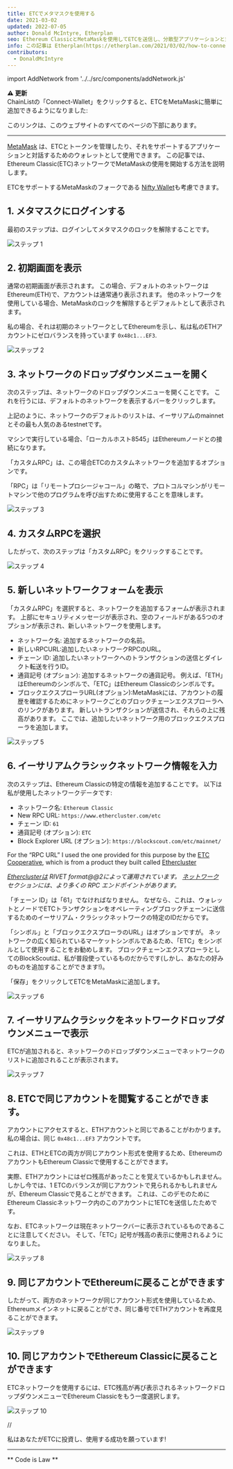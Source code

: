 ```yaml
---
title: ETCでメタマスクを使用する
date: 2021-03-02
updated: 2022-07-05
author: Donald McIntyre, Etherplan
seo: Ethereum ClassicとMetaMaskを使用してETCを送信し、分散型アプリケーションと対話する方法を説明するステップバイステップガイド。
info: この記事は Etherplan(https://etherplan.com/2021/03/02/how-to-connect-metamask-to-ethereum-classic/15512/)によって作成されました。 より多くのEthereum Classicのチュートリアル、理論、および暗号通貨の概念については、 [etherplan.com](https://etherplan.com)をご覧ください。
contributors:
  - DonaldMcIntyre
---
```


import AddNetwork from '../../src/components/addNetwork.js'

**⚠️ 更新**  
ChainListの「Connect-Wallet」をクリックすると、ETCをMetaMaskに簡単に追加できるようになりました:

<AddNetwork />

このリンクは、このウェブサイトのすべてのページの下部にあります。

---

[MetaMask](https://metamask.io) は、ETCとトークンを管理したり、それをサポートするアプリケーションと対話するためのウォレットとして使用できます。 この記事では、Ethereum Classic(ETC)ネットワークでMetaMaskの使用を開始する方法を説明します。

ETCをサポートするMetaMaskのフォークである [Nifty Wallet](https://chrome.google.com/webstore/detail/nifty-wallet/jbdaocneiiinmjbjlgalhcelgbejmnid?ucbcb=1)も考慮できます。

## 1. メタマスクにログインする

最初のステップは、ログインしてメタマスクのロックを解除することです。

![ステップ 1](./01.png)

## 2. 初期画面を表示

通常の初期画面が表示されます。 この場合、デフォルトのネットワークはEthereum(ETH)で、アカウントは通常通り表示されます。 他のネットワークを使用している場合、MetaMaskのロックを解除するとデフォルトとして表示されます。

私の場合、それは初期のネットワークとしてEthereumを示し、私は私のETHアカウントにゼロバランスを持っています `0x48c1...EF3`.

![ステップ 2](./02.png)

## 3. ネットワークのドロップダウンメニューを開く

次のステップは、ネットワークのドロップダウンメニューを開くことです。 これを行うには、デフォルトのネットワークを表示するバーをクリックします。

上記のように、ネットワークのデフォルトのリストは、イーサリアムのmainnetとその最も人気のあるtestnetです。

マシンで実行している場合、「ローカルホスト8545」はEthereumノードとの接続になります。

「カスタムRPC」は、この場合ETCのカスタムネットワークを追加するオプションです。

「RPC」は「リモートプロシージャコール」の略で、プロトコルマシンがリモートマシンで他のプログラムを呼び出すために使用することを意味します。

![ステップ 3](./03.png)

## 4. カスタムRPCを選択

したがって、次のステップは「カスタムRPC」をクリックすることです。

![ステップ 4](./04.png)

## 5. 新しいネットワークフォームを表示

「カスタムRPC」を選択すると、ネットワークを追加するフォームが表示されます。 上部にセキュリティメッセージが表示され、空のフィールドがある5つのオプションが表示され、新しいネットワークを使用します。

- ネットワーク名: 追加するネットワークの名前。
- 新しいRPCURL:追加したいネットワークRPCのURL。
- チェーン ID: 追加したいネットワークへのトランザクションの送信とダイレクト転送を行うID。
- 通貨記号 (オプション): 追加するネットワークの通貨記号。 例えば、「ETH」はEthereumのシンボルで、「ETC」はEthereum Classicのシンボルです。
- ブロックエクスプローラURL(オプション):MetaMaskには、アカウントの履歴を確認するためにネットワークごとのブロックチェーンエクスプローラへのリンクがあります。 新しいトランザクションが送信され、それらの上に残高があります。 ここでは、追加したいネットワーク用のブロックエクスプローラを追加します。

![ステップ 5](./05.png)

## 6. イーサリアムクラシックネットワーク情報を入力

次のステップは、Ethereum Classicの特定の情報を追加することです。 以下は私が使用したネットワークデータです:

- ネットワーク名: `Ethereum Classic`
- New RPC URL: `https://www.ethercluster.com/etc`
- チェーン ID: `61`
- 通貨記号 (オプション): `ETC`
- Block Explorer URL (オプション): `https://blockscout.com/etc/mainnet/`

For the “RPC URL” I used the one provided for this purpose by the [ETC Cooperative](https://etccooperative.org/), which is from a product they built called [Ethercluster](https://ethercluster.com/)

_[Etherclusterは](https://rivet.cloud/) RIVET format@@2によって運用されています。 [ネットワーク](/network/endpoints) セクションには、より多くの RPC エンドポイントがあります。_

「チェーン ID」は「61」でなければなりません。 なぜなら、これは、ウォレットとノードでETCトランザクションをオペレーティングブロックチェーンに送信するためのイーサリアム・クラシックネットワークの特定のIDだからです。

「シンボル」と「ブロックエクスプローラのURL」はオプションですが。 ネットワークの広く知られているマーケットシンボルであるため、「ETC」をシンボルとして使用することをお勧めします。 ブロックチェーンエクスプローラとしてのBlockScoutは、私が普段使っているものだからです(しかし、あなたの好みのものを追加することができます!)。

「保存」をクリックしてETCをMetaMaskに追加します。

![ステップ 6](./06.png)

## 7. イーサリアムクラシックをネットワークドロップダウンメニューで表示

ETCが追加されると、ネットワークのドロップダウンメニューでネットワークのリストに追加されることが表示されます。

![ステップ 7](./07.png)

## 8. ETCで同じアカウントを閲覧することができます。

アカウントにアクセスすると、ETHアカウントと同じであることがわかります。 私の場合は、同じ `0x48c1...EF3` アカウントです。

これは、ETHとETCの両方が同じアカウント形式を使用するため、EthereumのアカウントもEthereum Classicで使用することができます。

実際、ETHアカウントにはゼロ残高があったことを覚えているかもしれません。 しかし今では、1 ETCのバランスが同じアカウントで見られるかもしれませんが、Ethereum Classicで見ることができます。 これは、このデモのためにEthereum Classicネットワーク内のこのアカウントに1ETCを送信したためです。

なお、ETCネットワークは現在ネットワークバーに表示されているものであることに注意してください。 そして、「ETC」記号が残高の表示に使用されるようになりました。

![ステップ 8](./08.png)

## 9. 同じアカウントでEthereumに戻ることができます

したがって、両方のネットワークが同じアカウント形式を使用しているため、Ethereumメインネットに戻ることができ、同じ番号でETHアカウントを再度見ることができます。

![ステップ 9](./09.png)

## 10. 同じアカウントでEthereum Classicに戻ることができます

ETCネットワークを使用するには、ETC残高が再び表示されるネットワークドロップダウンメニューでEthereum Classicをもう一度選択します。

![ステップ 10](./10.png)

//

私はあなたがETCに投資し、使用する成功を願っています!

---

** Code is Law **
